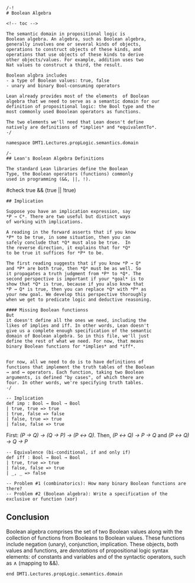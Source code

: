 ```lean
/-!
# Boolean Algebra

<!-- toc -->

The semantic domain in propositional logic is
Boolean algebra. An algebra, such as Boolean algebra,
generally involves one or several kinds of objects,
operations to construct objects of these kinds, and
operations that use objects of these kinds to derive
other objects/values. For example, addition uses two
Nat values to construct a third, the result.

Boolean algbra includes
- a type of Boolean values: true, false
- unary and binary Bool-consuming operators

Lean already provides most of the elements  of Boolean
algebra that we need to serve as a semantic domain for our
definition of propositional logic: the Bool type and the
most commonly used Booolean operators as functions.

The two elements we'll need that Lean doesn't define
natively are definitions of *implies* and *equivalentTo*.
-/

namespace DMT1.Lectures.propLogic.semantics.domain

/-
## Lean's Boolean Algebra Definitions

The standard Lean libraries define the Boolean
Type, the Boolean operators (functions) commonly
used in programming (&&, ||, !).
```

#check true && (true || !true)


```lean
## Implication

Suppose you have an implication expression, say
*P → C*. There are two useful but distinct ways
of working with implications.

A reading in the forward asserts that if you know
*P* to be true, in some situation, then you can
safely conclude that *Q* must also be true.  In
the reverse direction, it explains that for *Q*
to be true it suffices for *P* to be.

The first reading suggests that if you know *P → Q*
and *P* are both true, then *Q* must be as well. So
it propagates a truth judgment from *P* to *Q*. The
second perspective is important if your *goal* is to
show that *Q* is true, because if you also know that
*P → Q* is true, then you can replace *Q* with *P* as
your new goal. We develop this perspective thoroughly
when we get to predicate logic and deductive reasoning.

#### Missing Boolean functionss
But
it doesn't define all the ones we need, including the
likes of implies and iff. In other words, Lean doesn't
give us a complete enough specification of the semantic
domain of Boolean algebra. So in this file, we'll just
define the rest of what we need. For now, that means
binary Boolean functions for *implies* and *iff*.


For now, all we need to do is to have definitions of
functions that implement the truth tables of the Boolean
→ and ↔ operators. Each function, taking two Boolean
arguments, is defined "by cases", of which there are
four. In other words, we're specifying truth tables.
-/

-- Implication
def imp : Bool → Bool → Bool
| true, true => true
| true, false => false
| false, true => true
| false, false => true
```


First: *(P → Q) → (Q → P) → (P ↔ Q)*.
Then, *(P ↔ Q) → P → Q*
and *(P ↔ Q) → Q → P*

```lean
-- Equivalence (bi-conditional, if and only if)
def iff : Bool → Bool → Bool
| true, true => true
| false, false => true
| _, _ => false

-- Problem #1 (combinatorics): How many binary Boolean functions are there?
-- Problem #2 (Boolean algebra): Write a specification of the exclusive or function (xor)
```

## Conclusion

Boolean algebra comprises the set of two Boolean values
along with the collection of functions from Booleans to
Boolean values. These functions include negation (unary),
conjunction, implication. These objects, both values and
functions, are *denotations* of propositional logic syntax
elements: of constants and variables and of the syntactic
operators, such as ∧ (mapping to &&).

```lean
end DMT1.Lectures.propLogic.semantics.domain
```
